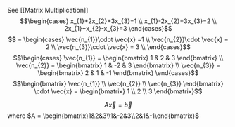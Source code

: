 See [[Matrix Multiplication]]
$$\begin{cases}
x_{1}+2x_{2}+3x_{3}=1 \\
x_{1}-2x_{2}+3x_{3}=2 \\
2x_{1}+x_{2}-x_{3}=3
\end{cases}$$
$$ = \begin{cases}
\vec{n_{1}}\cdot \vec{x} =1 \\
\vec{n_{2}}\cdot \vec{x} = 2 \\
\vec{n_{3}}\cdot \vec{x} = 3 \\
\end{cases}$$
$$\begin{cases}
\vec{n_{1}} = \begin{bmatrix}
1 & 2 & 3
\end{bmatrix} \\
\vec{n_{2}} = \begin{bmatrix}
1 & -2 & 3 
\end{bmatrix} \\
\vec{n_{3}} = \begin{bmatrix}
2 & 1 & -1
\end{bmatrix}
\end{cases}$$
$$\begin{bmatrix}
\vec{n_{1}} \\
\vec{n_{2}} \\
\vec{n_{3}}
\end{bmatrix} \cdot \vec{x} = \begin{bmatrix}
1 \\
2 \\
3
\end{bmatrix}$$

$$A\vec{x} = \vec{b}$$ 
where $A = \begin{bmatrix}1&2&3\\1&-2&3\\2&1&-1\end{bmatrix}$

